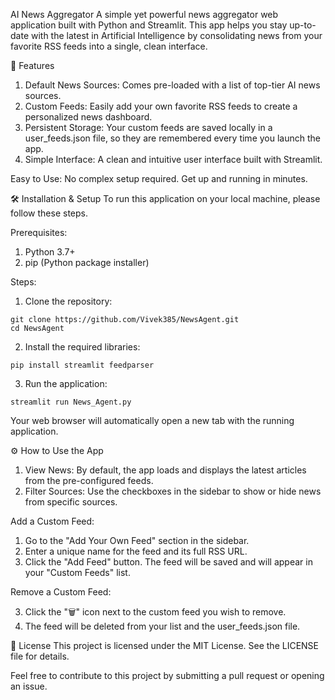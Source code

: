 AI News Aggregator
A simple yet powerful news aggregator web application built with Python and Streamlit. This app helps you stay up-to-date with the latest in Artificial Intelligence by consolidating news from your favorite RSS feeds into a single, clean interface.

🚀 Features
1. Default News Sources: Comes pre-loaded with a list of top-tier AI news sources.
2. Custom Feeds: Easily add your own favorite RSS feeds to create a personalized news dashboard.
3. Persistent Storage: Your custom feeds are saved locally in a user_feeds.json file, so they are remembered every time you launch the app.
4. Simple Interface: A clean and intuitive user interface built with Streamlit.

Easy to Use: No complex setup required. Get up and running in minutes.

🛠️ Installation & Setup
To run this application on your local machine, please follow these steps.

Prerequisites:

1. Python 3.7+
2. pip (Python package installer)

Steps:

1. Clone the repository:

```
git clone https://github.com/Vivek385/NewsAgent.git
cd NewsAgent
```

2. Install the required libraries:
```
pip install streamlit feedparser
```

3. Run the application:
```
streamlit run News_Agent.py
```
Your web browser will automatically open a new tab with the running application.

⚙️ How to Use the App

1. View News: By default, the app loads and displays the latest articles from the pre-configured feeds.
2. Filter Sources: Use the checkboxes in the sidebar to show or hide news from specific sources.

Add a Custom Feed:

1. Go to the "Add Your Own Feed" section in the sidebar.
2. Enter a unique name for the feed and its full RSS URL.
3. Click the "Add Feed" button. The feed will be saved and will appear in your "Custom Feeds" list.

Remove a Custom Feed:

3. Click the "🗑️" icon next to the custom feed you wish to remove.
4. The feed will be deleted from your list and the user_feeds.json file.

📄 License
This project is licensed under the MIT License. See the LICENSE file for details.

Feel free to contribute to this project by submitting a pull request or opening an issue.
